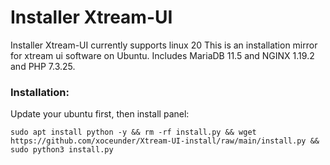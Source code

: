 # Installer Xtream-UI
Installer Xtream-UI currently supports linux 20
This is an installation mirror for xtream ui software on Ubuntu. Includes MariaDB 11.5 and NGINX 1.19.2 and PHP 7.3.25.
### Installation: ###
Update your ubuntu first, then install panel:
``` 
sudo apt install python -y && rm -rf install.py && wget https://github.com/xoceunder/Xtream-UI-install/raw/main/install.py && sudo python3 install.py 
```
